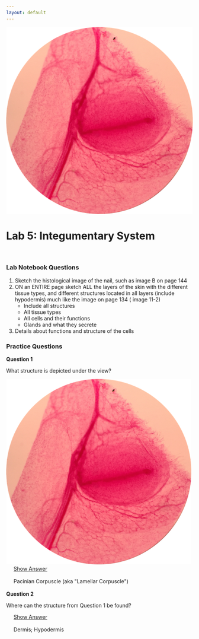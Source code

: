 ```yaml
---
layout: default
---
```


![Splash_IMAGE](./assets/images/splashImage_pacinianCorpuscle.png) 
# Lab 5: Integumentary System

<br>

### Lab Notebook Questions

1.  Sketch the histological image of the nail, such as image B on page 144 
2.  ON an ENTIRE page sketch ALL the layers of the skin with the different tissue types, and different structures located in all layers (include hypodermis) much like the image on page 134 ( image 11-2)
    * Include all structures
    * All tissue types
    * All cells and their functions 
    * Glands and what they secrete
3.  Details about functions and structure of the cells


<a id="jump-to-practice-questions" class="jump-to-section"> </a>
### Practice Questions

<div class="card">
  <div class="card-header">
    <strong>Question 1</strong>
  </div>
  <div class="card-body">
    <p class="card-text">What structure is depicted under the view?</p>
    <img src="./assets/images/splashImage_pacinianCorpuscle.png" width="500">
    <div style="margin-left: 20px;">
    <a class="btn btn-primary" role="button" data-toggle="collapse" href="#collapseExample01" aria-expanded="false" aria-controls="collapseExample"> Show Answer</a>
    <div class="collapse" id="collapseExample01">
      <br>
        <div class="well">
          Pacinian Corpuscle (aka "Lamellar Corpuscle")
        </div>
    </div>
  </div>  
</div>
<br>
<div class="card">
  <div class="card-header">
    <strong>Question 2</strong>
  </div>
  <div class="card-body">
    <p class="card-text">Where can the structure from Question 1 be found?</p>
    <div style="margin-left: 20px;">
    <a class="btn btn-primary" role="button" data-toggle="collapse" href="#collapseExample02" aria-expanded="false" aria-controls="collapseExample"> Show Answer</a>
    <div class="collapse" id="collapseExample02">
      <br>
        <div class="well">
          Dermis; Hypodermis
        </div>
    </div>
  </div>  
</div>
<br>